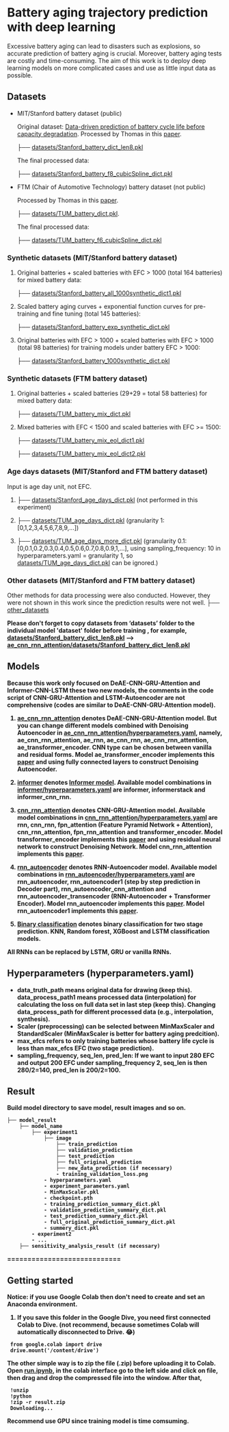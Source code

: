 # Battery aging trajectory prediction with deep learning

Excessive battery aging can lead to disasters such as explosions, so accurate prediction of battery aging is crucial. Moreover, battery aging tests are costly and time-consuming. The aim of this work is to deploy deep learning models on more complicated cases and use as little input data as possible.

## Datasets
- MIT/Stanford battery dataset (public)
  
  Original dataset: [Data-driven prediction of battery cycle life before capacity degradation](https://data.matr.io/1/projects/5c48dd2bc625d700019f3204). Processed by Thomas in this [paper](https://www.sciencedirect.com/science/article/abs/pii/S2352152X23022399).

  ├── [datasets/Stanford_battery_dict_len8.pkl](./datasets/Stanford_battery_dict_len8.pkl)

  The final processed data:

  ├── [datasets/Stanford_battery_f8_cubicSpline_dict.pkl](./datasets/Stanford_battery_f8_cubicSpline_dict.pkl)

- FTM (Chair of Automotive Technology) battery dataset (not public)
  
  Processed by Thomas in this [paper](https://www.sciencedirect.com/science/article/abs/pii/S2352152X23022399).

  ├── [datasets/TUM_battery_dict.pkl](./datasets/TUM_battery_dict.pkl).

  The final processed data:

  ├── [datasets/TUM_battery_f6_cubicSpline_dict.pkl](./datasets/TUM_battery_f6_cubicSpline_dict.pkl)
  
### Synthetic datasets (MIT/Stanford battery dataset)
1. Original batteries + scaled batteries with EFC > 1000 (total 164 batteries) for mixed battery data: 
   
   ├── [datasets/Stanford_battery_all_1000synthetic_dict1.pkl](./datasets/Stanford_battery_all_1000synthetic_dict1.pkl)
2. Scaled battery aging curves + exponential function curves for pre-training and fine tuning (total 145 batteries):
   
   ├── [datasets/Stanford_battery_exp_synthetic_dict.pkl](./datasets/Stanford_battery_exp_synthetic_dict.pkl)
3. Original batteries with EFC > 1000 + scaled batteries with EFC > 1000 (total 98 batteries) for training models under battery EFC > 1000:
   
   ├── [datasets/Stanford_battery_1000synthetic_dict.pkl](./datasets/Stanford_battery_1000synthetic_dict.pkl)

### Synthetic datasets (FTM battery dataset)
1. Original batteries + scaled batteries (29+29 = total 58 batteries) for mixed battery data:
   
   ├── [datasets/TUM_battery_mix_dict.pkl](./datasets/TUM_battery_mix_dict.pkl)
   
2. Mixed batteries with EFC < 1500 and scaled batteries with EFC >= 1500:
   
   ├── [datasets/TUM_battery_mix_eol_dict1.pkl](./datasets/TUM_battery_mix_eol_dict1.pkl)
   
   ├── [datasets/TUM_battery_mix_eol_dict2.pkl](./datasets/TUM_battery_mix_eol_dict2.pkl)
   
### Age days datasets (MIT/Stanford and FTM battery dataset)
Input is age day unit, not EFC.
1. ├── [datasets/Stanford_age_days_dict.pkl](./datasets/Stanford_age_days_dict.pkl) (not performed in this experiment)

2. ├── [datasets/TUM_age_days_dict.pkl](./datasets/TUM_age_days_dict.pkl) (granularity 1: [0,1,2,3,4,5,6,7,8,9,...])

3. ├── [datasets/TUM_age_days_more_dict.pkl](./datasets/TUM_age_days_more_dict.pkl) (granularity 0.1: [0,0.1,0.2,0.3,0.4,0.5,0.6,0.7,0.8,0.9,1,...], using sampling_frequency: 10 in hyperparameters.yaml = granularity 1, so [datasets/TUM_age_days_dict.pkl](./datasets/TUM_age_days_dict.pkl) can be ignored.)

### Other datasets (MIT/Stanford and FTM battery dataset)
Other methods for data processing were also conducted. However, they were not shown in this work since the prediction results were not well. 
├── [other_datasets](./other_datasets) 

<b> Please don't forget to copy datasets from ‘datasets’ folder to the individual model 'dataset' folder before training <b>, for example, [datasets/Stanford_battery_dict_len8.pkl](./datasets/Stanford_battery_dict_len8.pkl) --> [ae_cnn_rnn_attention/datasets/Stanford_battery_dict_len8.pkl](./ae_cnn_rnn_attention/datasets/Stanford_battery_dict_len8.pkl)

## Models
Because this work only focused on DeAE-CNN-GRU-Attention and Informer-CNN-LSTM these two new models, the comments in the code script of CNN-GRU-Attention and LSTM-Autoencoder are not comprehensive (codes are similar to DeAE-CNN-GRU-Attention model).
1. [ae_cnn_rnn_attention](./ae_cnn_rnn_attention) denotes DeAE-CNN-GRU-Attention model. But you can change different models combined with Denoising Autoencoder in [ae_cnn_rnn_attention/hyperparameters.yaml](./ae_cnn_rnn_attention/hyperparameters.yaml), namely, ae_cnn_rnn_attention, ae_rnn, ae_cnn_rnn, ae_cnn_rnn_attention, ae_transformer_encoder. CNN type can be chosen between vanilla and residual forms. Model ae_transformer_encoder implements this [paper](https://ieeexplore.ieee.org/document/9714323) and using fully connected layers to construct Denoising Autoencoder.
2. [informer](./informer) denotes [Informer model](https://arxiv.org/abs/2012.07436). Available model combinations in [informer/hyperparameters.yaml](./informer/hyperparameters.yaml) are informer, informerstack and informer_cnn_rnn.
3. [cnn_rnn_attention](./cnn_rnn_attention) denotes CNN-GRU-Attention model. Available model combinations in [cnn_rnn_attention/hyperparameters.yaml](./cnn_rnn_attention/hyperparameters.yaml) are rnn, cnn_rnn, fpn_attention (Feature Pyramid Network + Attention), cnn_rnn_attention, fpn_rnn_attention and transformer_encoder. Model transformer_encoder implements this [paper](https://www.mdpi.com/1996-1073/16/17/6328) and using residual neural network to construct Denoising Network. Model cnn_rnn_attention implements this [paper](https://journals.sagepub.com/doi/full/10.1177/17483026221130598).
4. [rnn_autoencoder](./rnn_autoencoder) denotes RNN-Autoencoder model. Available model combinations in [rnn_autoencoder/hyperparameters.yaml](./rnn_autoencoder/hyperparameters.yaml) are rnn_autoencoder, rnn_autoencoder1 (step by step prediction in Decoder part), rnn_autoencoder_cnn_attention and rnn_autoencoder_transencoder (RNN-Autoencoder + Transformer Encoder). Model rnn_autoencoder implements this [paper](https://www.sciencedirect.com/science/article/pii/S0378775321005528). Model rnn_autoencoder1 implements this [paper](https://www.frontiersin.org/articles/10.3389/fenrg.2022.1093667/full).

5. [Binary classification](./classification.ipynb) denotes binary classification for two stage prediction. KNN, Random forest, XGBoost and LSTM classification models.

All RNNs can be replaced by LSTM, GRU or vanilla RNNs.

## Hyperparameters (hyperparameters.yaml)
 - data_truth_path means original data for drawing (keep this). data_process_path1 means processed data (interpolation) for calculating the loss on full data set in last step (keep this). Changing data_process_path for different processed data (e.g., interpolation, synthesis). 
- Scaler (preprocessing) can be selected between MinMaxScaler and StandardScaler (MinMaxScaler is better for battery aging predcition). 
- max_efcs refers to only training batteries whose battery life cycle is less than max_efcs EFC (two stage prediction). 
- sampling_frequency, seq_len, pred_len: If we want to input 280 EFC and output 200 EFC under sampling_frequency 2, seq_len is then 280/2=140, pred_len is 200/2=100.

## Result
Build model directory to save model, result images and so on.
```
├── model_result
    ├── model_name
        ├── experiment1
            ├── image
                ├── train_prediction
                ├── validation_prediction
                ├── test_prediction
                ├── full_original_prediction
                ├── new_data_prediction (if necessary)
                - training_validation_loss.png
            - hyperparameters.yaml
            - experiment_parameters.yaml
            - MinMaxScaler.pkl
            - checkpoint.pth
            - training_prediction_summary_dict.pkl
            - validation_prediction_summary_dict.pkl
            - test_prediction_summary_dict.pkl
            - full_original_prediction_summary_dict.pkl
            - summery_dict.pkl
        - experiment2
        - ...
    ├── sensitivity_analysis_result (if necessary)
```


============================
## Getting started
Notice: if you use Google Colab then don't need to create and set an Anaconda environment.

1. If you save this folder in the Google Dive, you need first connected Colab to Dive. (not recommend, because sometimes Colab will automatically disconnected to Drive. 😂)
```
 from google.colab import drive
 drive.mount('/content/drive')
```
The other simple way is to zip the file (.zip) before uploading it to Colab. Open [run.ipynb](./run.ipynb), in the colab interface go to the left side and click on file, then drag and drop the compressed file into the window. After that,
```
 !unzip 
 !python
 !zip -r result.zip
 Downloading...
```

Recommend use GPU since training model is time comsuming. 




